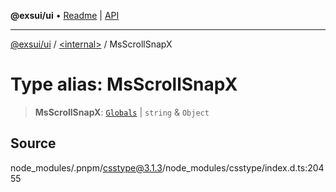 **@exsui/ui** • [Readme](../../README.md) \| [API](../../globals.md)

***

[@exsui/ui](../../README.md) / [\<internal\>](../README.md) / MsScrollSnapX

# Type alias: MsScrollSnapX

> **MsScrollSnapX**: [`Globals`](Globals.md) \| `string` & `Object`

## Source

node\_modules/.pnpm/csstype@3.1.3/node\_modules/csstype/index.d.ts:20455
